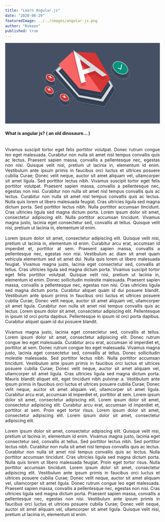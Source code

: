 ```yaml
---
title: "Learn Angular.js"
date: "2020-08-29"
featuredImage: ../../images/angular-js.png
author: "Rvkoon"
published: true
---
```


<img src="../../images/angular-js.png"/>
<br>

#### What is angular js? ( an old dinosaure... )

<div style="text-align: justify">
<br>
Vivamus suscipit tortor eget felis porttitor volutpat. Donec rutrum congue leo eget malesuada. Curabitur non nulla sit amet nisl tempus convallis quis ac lectus. Praesent sapien massa, convallis a pellentesque nec, egestas non nisi. Quisque velit nisi, pretium ut lacinia in, elementum id enim. Vestibulum ante ipsum primis in faucibus orci luctus et ultrices posuere cubilia Curae; Donec velit neque, auctor sit amet aliquam vel, ullamcorper sit amet ligula. Sed porttitor lectus nibh. Vivamus suscipit tortor eget felis porttitor volutpat. Praesent sapien massa, convallis a pellentesque nec, egestas non nisi. Curabitur non nulla sit amet nisl tempus convallis quis ac lectus. Curabitur non nulla sit amet nisl tempus convallis quis ac lectus. Nulla quis lorem ut libero malesuada feugiat. Cras ultricies ligula sed magna dictum porta. Sed porttitor lectus nibh. Nulla porttitor accumsan tincidunt. Cras ultricies ligula sed magna dictum porta. Lorem ipsum dolor sit amet, consectetur adipiscing elit. Nulla porttitor accumsan tincidunt. Vivamus magna justo, lacinia eget consectetur sed, convallis at tellus. Quisque velit nisi, pretium ut lacinia in, elementum id enim.
<br><br>
Lorem ipsum dolor sit amet, consectetur adipiscing elit. Quisque velit nisi, pretium ut lacinia in, elementum id enim. Curabitur arcu erat, accumsan id imperdiet et, porttitor at sem. Praesent sapien massa, convallis a pellentesque nec, egestas non nisi. Vestibulum ac diam sit amet quam vehicula elementum sed sit amet dui. Nulla quis lorem ut libero malesuada feugiat. Vivamus magna justo, lacinia eget consectetur sed, convallis at tellus. Cras ultricies ligula sed magna dictum porta. Vivamus suscipit tortor eget felis porttitor volutpat. Quisque velit nisi, pretium ut lacinia in, elementum id enim. Donec sollicitudin molestie malesuada. Praesent sapien massa, convallis a pellentesque nec, egestas non nisi. Cras ultricies ligula sed magna dictum porta. Curabitur aliquet quam id dui posuere blandit. Vestibulum ante ipsum primis in faucibus orci luctus et ultrices posuere cubilia Curae; Donec velit neque, auctor sit amet aliquam vel, ullamcorper sit amet ligula. Curabitur non nulla sit amet nisl tempus convallis quis ac lectus. Lorem ipsum dolor sit amet, consectetur adipiscing elit. Pellentesque in ipsum id orci porta dapibus. Pellentesque in ipsum id orci porta dapibus. Curabitur aliquet quam id dui posuere blandit.
<br><br>
Vivamus magna justo, lacinia eget consectetur sed, convallis at tellus. Lorem ipsum dolor sit amet, consectetur adipiscing elit. Donec rutrum congue leo eget malesuada. Curabitur arcu erat, accumsan id imperdiet et, porttitor at sem. Donec rutrum congue leo eget malesuada. Vivamus magna justo, lacinia eget consectetur sed, convallis at tellus. Donec sollicitudin molestie malesuada. Sed porttitor lectus nibh. Nulla porttitor accumsan tincidunt. Vestibulum ante ipsum primis in faucibus orci luctus et ultrices posuere cubilia Curae; Donec velit neque, auctor sit amet aliquam vel, ullamcorper sit amet ligula. Cras ultricies ligula sed magna dictum porta. Mauris blandit aliquet elit, eget tincidunt nibh pulvinar a. Vestibulum ante ipsum primis in faucibus orci luctus et ultrices posuere cubilia Curae; Donec velit neque, auctor sit amet aliquam vel, ullamcorper sit amet ligula. Curabitur arcu erat, accumsan id imperdiet et, porttitor at sem. Lorem ipsum dolor sit amet, consectetur adipiscing elit. Lorem ipsum dolor sit amet, consectetur adipiscing elit. Curabitur arcu erat, accumsan id imperdiet et, porttitor at sem. Proin eget tortor risus. Lorem ipsum dolor sit amet, consectetur adipiscing elit. Lorem ipsum dolor sit amet, consectetur adipiscing elit.
<br><br>
Lorem ipsum dolor sit amet, consectetur adipiscing elit. Quisque velit nisi, pretium ut lacinia in, elementum id enim. Vivamus magna justo, lacinia eget consectetur sed, convallis at tellus. Sed porttitor lectus nibh. Sed porttitor lectus nibh. Curabitur non nulla sit amet nisl tempus convallis quis ac lectus. Curabitur non nulla sit amet nisl tempus convallis quis ac lectus. Nulla porttitor accumsan tincidunt. Cras ultricies ligula sed magna dictum porta. Nulla quis lorem ut libero malesuada feugiat. Proin eget tortor risus. Nulla porttitor accumsan tincidunt. Lorem ipsum dolor sit amet, consectetur adipiscing elit. Vestibulum ante ipsum primis in faucibus orci luctus et ultrices posuere cubilia Curae; Donec velit neque, auctor sit amet aliquam vel, ullamcorper sit amet ligula. Donec rutrum congue leo eget malesuada. Praesent sapien massa, convallis a pellentesque nec, egestas non nisi. Cras ultricies ligula sed magna dictum porta. Praesent sapien massa, convallis a pellentesque nec, egestas non nisi. Vestibulum ante ipsum primis in faucibus orci luctus et ultrices posuere cubilia Curae; Donec velit neque, auctor sit amet aliquam vel, ullamcorper sit amet ligula. Quisque velit nisi, pretium ut lacinia in, elementum id enim.
</div>